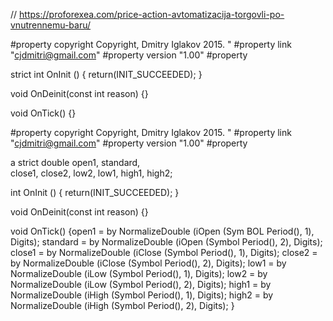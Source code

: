 // https://proforexea.com/price-action-avtomatizacija-torgovli-po-vnutrennemu-baru/

#property copyright Copyright, Dmitry Iglakov 2015. "
#property link      "cjdmitri@gmail.com"
#property version   "1.00"
#property 



strict int OnInit ()
{
   return(INIT_SUCCEEDED);
  }



 void OnDeinit(const int reason) {}



 void OnTick() {}
 
 
 
 
 #property copyright Copyright, Dmitry Iglakov 2015. "
#property link      "cjdmitri@gmail.com"
#property version   "1.00"
#property 

a strict double   open1, standard,    
close1, close2, low2, low1, high1, high2;    



int OnInit () {
   return(INIT_SUCCEEDED);
  }



 void OnDeinit(const int reason) {}



 void OnTick() {open1 = by NormalizeDouble (iOpen (Sym BOL Period(), 1), Digits);
   standard = by NormalizeDouble (iOpen (Symbol Period(), 2), Digits);
   close1 = by NormalizeDouble (iClose (Symbol Period(), 1), Digits);
   close2 = by NormalizeDouble (iClose (Symbol Period(), 2), Digits);
   low1 = by NormalizeDouble (iLow (Symbol Period(), 1), Digits);
   low2 = by NormalizeDouble (iLow (Symbol Period(), 2), Digits);
   high1 = by NormalizeDouble (iHigh (Symbol Period(), 1), Digits);
   high2 = by NormalizeDouble (iHigh (Symbol Period(), 2), Digits);
  }
